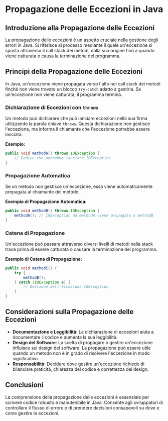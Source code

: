 
# Propagazione delle Eccezioni in Java

## Introduzione alla Propagazione delle Eccezioni
La propagazione delle eccezioni è un aspetto cruciale nella gestione degli errori in Java. Si riferisce al processo mediante il quale un'eccezione si sposta attraverso il call stack dei metodi, dalla sua origine fino a quando viene catturata o causa la terminazione del programma.

## Principi della Propagazione delle Eccezioni
In Java, un'eccezione viene propagata verso l'alto nel call stack dei metodi finché non viene trovato un blocco `try-catch` adatto a gestirla. Se un'eccezione non viene catturata, il programma termina.

### Dichiarazione di Eccezioni con `throws`
Un metodo può dichiarare che può lanciare eccezioni nella sua firma utilizzando la parola chiave `throws`. Questa dichiarazione non gestisce l'eccezione, ma informa il chiamante che l'eccezione potrebbe essere lanciata.

**Esempio:**
```java
public void methodA() throws IOException {
    // Codice che potrebbe lanciare IOException
}
```

### Propagazione Automatica
Se un metodo non gestisce un'eccezione, essa viene automaticamente propagata al chiamante del metodo.

**Esempio di Propagazione Automatica:**
```java
public void methodB() throws IOException {
    methodA(); // IOException da methodA viene propagata a methodB
}
```

### Catena di Propagazione
Un'eccezione può passare attraverso diversi livelli di metodi nella stack trace prima di essere catturata o causare la terminazione del programma.

**Esempio di Catena di Propagazione:**
```java
public void methodC() {
    try {
        methodB();
    } catch (IOException e) {
        // Gestione dell'eccezione IOException
    }
}
```

## Considerazioni sulla Propagazione delle Eccezioni
- **Documentazione e Leggibilità**: La dichiarazione di eccezioni aiuta a documentare il codice e aumenta la sua leggibilità.
- **Design del Software**: La scelta di propagare o gestire un'eccezione influisce sul design del software. La propagazione può essere utile quando un metodo non è in grado di risolvere l'eccezione in modo significativo.
- **Responsabilità**: Decidere dove gestire un'eccezione richiede di bilanciare praticità, chiarezza del codice e correttezza del design.

## Conclusioni
La comprensione della propagazione delle eccezioni è essenziale per scrivere codice robusto e manutenibile in Java. Consente agli sviluppatori di controllare il flusso di errore e di prendere decisioni consapevoli su dove e come gestire le eccezioni.
